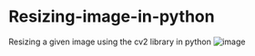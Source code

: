 # Resizing-image-in-python
Resizing a given image using the cv2 library in python
![image](https://github.com/Antonysaju/Resizing-image-in-python/assets/74053283/99c4a7df-b5fe-4322-8ae9-c4b06fd737a4)
